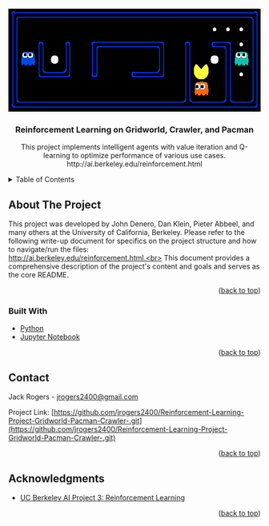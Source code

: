 <div id="top"></div>


<!-- PROJECT LOGO -->
<br />
<div align="center">
  <a href="https://github.com/jrogers2400/Reinforcement-Learning-Project-Gridworld-Pacman-Crawler-.git">
    <img src="pacman.png" alt="Logo" width="567" height="206">
  </a>

<h3 align="center">Reinforcement Learning on Gridworld, Crawler, and Pacman</h3>

  <p align="center">
    This project implements intelligent agents with value iteration and Q-learning to optimize performance of various use cases.
    <br>
    http://ai.berkeley.edu/reinforcement.html
    <br />
  </p>
</div>



<!-- TABLE OF CONTENTS -->
<details>
  <summary>Table of Contents</summary>
  <ol>
    <li>
      <a href="#about-the-project">About The Project</a>
      <ul>
        <li><a href="#built-with">Built With</a></li>
      </ul>
    </li>
    <li><a href="#contact">Contact</a></li>
    <li><a href="#acknowledgments">Acknowledgments</a></li>
  </ol>
</details>



<!-- ABOUT THE PROJECT -->
## About The Project

This project was developed by John Denero, Dan Klein, Pieter Abbeel, and many others at the University of California, Berkeley. Please refer to the following
    write-up document for specifics on the project structure and how to navigate/run the files: <br>http://ai.berkeley.edu/reinforcement.html.<br> This document provides
    a comprehensive description of the project's content and goals and serves as the core README.

<p align="right">(<a href="#top">back to top</a>)</p>



### Built With

* [Python](https://www.python.org/)
* [Jupyter Notebook](https://jupyter.org/)

<p align="right">(<a href="#top">back to top</a>)</p>




<!-- CONTACT -->
## Contact

Jack Rogers  - jrogers2400@gmail.com

Project Link: [https://github.com/jrogers2400/Reinforcement-Learning-Project-Gridworld-Pacman-Crawler-.git](https://github.com/jrogers2400/Reinforcement-Learning-Project-Gridworld-Pacman-Crawler-.git)

<p align="right">(<a href="#top">back to top</a>)</p>



<!-- ACKNOWLEDGMENTS -->
## Acknowledgments

* [UC Berkeley AI Project 3: Reinforcement Learning](http://ai.berkeley.edu/reinforcement.html)

<p align="right">(<a href="#top">back to top</a>)</p>


